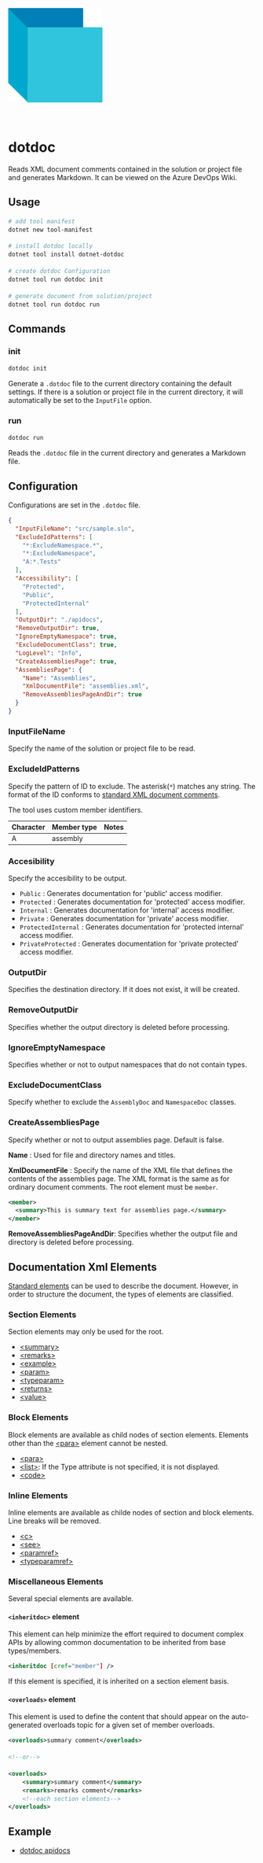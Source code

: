 <img src="./assets/logo/logo.svg" alt="logo" height="192px" style="margin-bottom:2rem;" />

# dotdoc

Reads XML document comments contained in the solution or project file and generates Markdown. It can be viewed on the Azure DevOps Wiki.

## Usage

```bash
# add tool manifest
dotnet new tool-manifest

# install dotdoc locally
dotnet tool install dotnet-dotdoc

# create dotdoc Configuration
dotnet tool run dotdoc init

# generate document from solution/project
dotnet tool run dotdoc run
```

## Commands

### init

```bash
dotdoc init
```

Generate a `.dotdoc` file to the current directory containing the default settings. If there is a solution or project file in the current directory, it will automatically be set to the `InputFile` option.

### run

```bash
dotdoc run
```

Reads the `.dotdoc` file in the current directory and generates a Markdown file.

## Configuration

Configurations are set in the `.dotdoc` file.

```json
{
  "InputFileName": "src/sample.sln",
  "ExcludeIdPatterns": [
    "*:ExcludeNamespace.*",
    "*:ExcludeNamespace",
    "A:*.Tests"
  ],
  "Accessibility": [
    "Protected",
    "Public",
    "ProtectedInternal"
  ],
  "OutputDir": "./apidocs",
  "RemoveOutputDir": true,
  "IgnoreEmptyNamespace": true,
  "ExcludeDocumentClass": true,
  "LogLevel": "Info",
  "CreateAssembliesPage": true,
  "AssembliesPage": {
    "Name": "Assemblies",
    "XmlDocumentFile": "assemblies.xml",
    "RemoveAssembliesPageAndDir": true
  }
}
```

### InputFileName

Specify the name of the solution or project file to be read.

### ExcludeIdPatterns

Specify the pattern of ID to exclude. The asterisk(`*`) matches any string. The format of the ID conforms to [standard XML document comments](https://docs.microsoft.com/dotnet/csharp/language-reference/xmldoc/#id-strings).

The tool uses custom member identifiers.

| Character | Member type | Notes |
|-----------|-------------|-------|
| A | assembly |  |

### Accesibility

Specify the accesibility to be output. 

- `Public` : Generates documentation for 'public' access modifier.
- `Protected` : Generates documentation for 'protected' access modifier.
- `Internal` : Generates documentation for 'internal' access modifier.
- `Private` : Generates documentation for 'private' access modifier.
- `ProtectedInternal` : Generates documentation for 'protected internal' access modifier.
- `PrivateProtected` : Generates documentation for 'private protected' access modifier.

### OutputDir

Specifies the destination directory. If it does not exist, it will be created.

### RemoveOutputDir

Specifies whether the output directory is deleted before processing.

### IgnoreEmptyNamespace

Specifies whether or not to output namespaces that do not contain types.

### ExcludeDocumentClass

Specify whether to exclude the `AssemblyDoc` and `NamespaceDoc` classes.

### CreateAssembliesPage

Specify whether or not to output assemblies page. Default is false.

__Name__ : Used for file and directory names and titles.

__XmlDocumentFile__ : Specify the name of the XML file that defines the contents of the assemblies page. The XML format is the same as for ordinary document comments. The root element must be `member`.
```xml
<member>
  <summary>This is summary text for assemblies page.</summary>
</member>
```

__RemoveAssembliesPageAndDir__: Specifies whether the output file and directory is deleted before processing.

## Documentation Xml Elements

[Standard elements](https://docs.microsoft.com/dotnet/csharp/language-reference/language-specification/documentation-comments
) can be used to describe the document. However, in order to structure the document, the types of elements are classified.

### Section Elements

Section elements may only be used for the root.

- [\<summary\>](https://docs.microsoft.com/dotnet/csharp/language-reference/language-specification/documentation-comments#summary)
- [\<remarks\>](https://docs.microsoft.com/dotnet/csharp/language-reference/language-specification/documentation-comments#remarks)
- [\<example\>](https://docs.microsoft.com/dotnet/csharp/language-reference/language-specification/documentation-comments#example)
- [\<param\>](https://docs.microsoft.com/dotnet/csharp/language-reference/language-specification/documentation-comments#param)
- [\<typeparam\>](https://docs.microsoft.com/dotnet/csharp/language-reference/language-specification/documentation-comments#typeparam)
- [\<returns\>](https://docs.microsoft.com/dotnet/csharp/language-reference/language-specification/documentation-comments#returns)
- [\<value\>](https://docs.microsoft.com/dotnet/csharp/language-reference/language-specification/documentation-comments#value)

### Block Elements

Block elements are available as child nodes of section elements. Elements other than the [\<para\>](https://docs.microsoft.com/dotnet/csharp/language-reference/language-specification/documentation-comments#para) element cannot be nested. 

- [\<para\>](https://docs.microsoft.com/dotnet/csharp/language-reference/language-specification/documentation-comments#para)
- [\<list\>](https://docs.microsoft.com/dotnet/csharp/language-reference/language-specification/documentation-comments#list): If the Type attribute is not specified, it is not displayed.
- [\<code\>](https://docs.microsoft.com/dotnet/csharp/language-reference/language-specification/documentation-comments#code)

### Inline Elements

Inline elements are available as childe nodes of section and block elements. Line breaks will be removed.

- [\<c\>](https://docs.microsoft.com/dotnet/csharp/language-reference/language-specification/documentation-comments#c)
- [\<see\>](https://docs.microsoft.com/dotnet/csharp/language-reference/language-specification/documentation-comments#see)
- [\<paramref\>](https://docs.microsoft.com/dotnet/csharp/language-reference/language-specification/documentation-comments#paramref)
- [\<typeparamref\>](https://docs.microsoft.com/dotnet/csharp/language-reference/language-specification/documentation-comments#typeparamref)

### Miscellaneous Elements

Several special elements are available.

#### `<inheritdoc>` element

This element can help minimize the effort required to document complex APIs by allowing common documentation to be inherited from base types/members.

```xml
<inheritdoc [cref="member"] />
```

If this element is specified, it is inherited on a section element basis.

#### `<overloads>` element

This element is used to define the content that should appear on the auto-generated overloads topic for a given set of member overloads.

```xml
<overloads>summary comment</overloads>

<!--or-->

<overloads>
    <summary>summary comment</summary>
    <remarks>remarks comment</remarks>
    <!--each section elements-->
</overloads>
```

## Example

- [dotdoc apidocs](./apidocs/DotDoc.md)